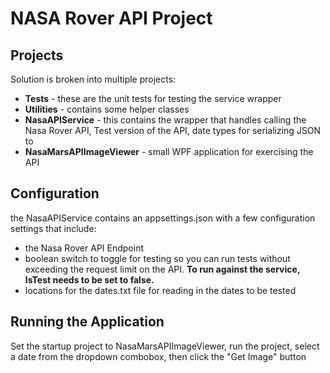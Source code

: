 # NASA Rover API Project

## Projects
Solution is broken into multiple projects:

- **Tests** - these are the unit tests for testing the service wrapper
- **Utilities** - contains some helper classes
- **NasaAPIService** - this contains the wrapper that handles calling the Nasa Rover API, Test version of the API, date types for serializing JSON to
- **NasaMarsAPIImageViewer** - small WPF application for exercising the API

## Configuration

the NasaAPIService contains an appsettings.json with a few configuration settings that include:

- the Nasa Rover API Endpoint
- boolean switch to toggle for testing so you can run tests without exceeding the request limit on the API.  **To run against the service, IsTest needs to be set to false.**
- locations for the dates.txt file for reading in the dates to be tested


## Running the Application

Set the startup project to NasaMarsAPIImageViewer, run the project, select a date from the dropdown combobox, then click the "Get Image" button